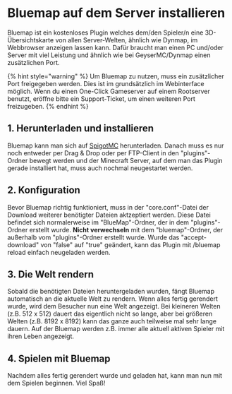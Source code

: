 # Bluemap auf dem Server installieren

Bluemap ist ein kostenloses Plugin welches dem/den Spieler/n eine 3D-Übersichtskarte von allen Server-Welten, ähnlich wie Dynmap, im Webbrowser anzeigen lassen kann. Dafür braucht man einen PC und/oder Server mit viel Leistung und ähnlich wie bei GeyserMC/Dynmap einen zusätzlichen Port.

{% hint style="warning" %}
Um Bluemap zu nutzen, muss ein zusätzlicher Port freigegeben werden. Dies ist im grundsätzlich im Webinterface möglich.
Wenn du einen One-Click Gameserver auf einem Rootserver benutzt, eröffne bitte ein Support-Ticket, um einen weiteren Port freizugeben.
{% endhint %}

## 1. Herunterladen und installieren

Bluemap kann man sich auf [SpigotMC](https://www.spigotmc.org/resources/bluemap.83557) herunterladen. Danach muss es nur noch entweder per Drag & Drop oder per FTP-Client in den "plugins"-Ordner bewegt werden und der Minecraft Server, auf dem man das Plugin gerade installiert hat, muss auch nochmal neugestartet werden.

## 2. Konfiguration

Bevor Bluemap richtig funktioniert, muss in der "core.conf"-Datei der Download weiterer benötigter Dateien aktzeptiert werden. Diese Datei befindet sich normalerweise im "BlueMap"-Ordner, der in dem "plugins"-Ordner erstellt wurde. <b>Nicht verwechseln</b> mit dem "bluemap"-Ordner, der außerhalb vom "plugins"-Ordner erstellt wurde. Wurde das "accept-download" von "false" auf "true" geändert, kann das Plugin mit /bluemap reload einfach neugeladen werden.

## 3. Die Welt rendern

Sobald die benötigten Dateien heruntergeladen wurden, fängt Bluemap automatisch an die aktuelle Welt zu rendern. Wenn alles fertig gerendert wurde, wird dem Besucher nun eine Welt angezeigt. Bei kleineren Welten (z.B. 512 x 512) dauert das eigentlich nicht so lange, aber bei größeren Welten (z.B. 8192 x 8192) kann das ganze auch teilweise mal sehr lange dauern. Auf der Bluemap werden z.B. immer alle aktuell aktiven Spieler mit ihren Leben angezeigt.

## 4. Spielen mit Bluemap

Nachdem alles fertig gerendert wurde und geladen hat, kann man nun mit dem Spielen beginnen. Viel Spaß!

